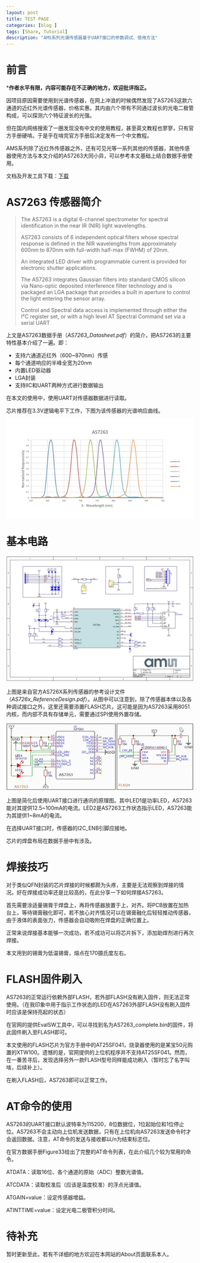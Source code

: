 ```yaml
---
layout: post
title: TEST PAGE
categories: [blog ]
tags: [Share, Tutorial]
description: "AMS系列光谱传感器基于UART接口的参数调试、使用方法"
---
```

# 前言
***作者水平有限，内容可能存在不正确的地方，欢迎批评指正。**

因项目原因需要使用到光谱传感器，在网上冲浪的时候偶然发现了AS7263这款六通道的近红外光谱传感器，价格实惠。其内由六个带有不同通过波长的光电二极管构成，可以探测六个特征波长的光强。

但在国内网络搜索了一圈发现没有中文的使用教程，甚至英文教程也寥寥，只有官方手册硬啃。于是乎在啃完官方手册后决定发布一个中文教程。

AMS系列除了近红外传感器之外，还有可见光等一系列其他的传感器，其他传感器使用方法与本文介绍的AS7263大同小异，可以参考本文基础上结合数据手册使用。

文档及开发工具下载：[下载](/download/as7263_DevelopKit2021.zip) 





# AS7263 传感器简介

> The AS7263 is a digital 6-channel spectrometer for spectral  identification in the near IR (NIR) light wavelengths.
>
> AS7263  consists of 6 independent optical filters whose spectral response is defined in the NIR wavelengths from approximately  600nm to 870nm with full-width half-max (FWHM) of 20nm. 
>
> An  integrated LED driver with programmable current is provided  for electronic shutter applications. 
>
> The AS7263 integrates Gaussian filters into standard CMOS silicon via Nano-optic deposited interference filter technology  and is packaged an LGA package that provides a built in aperture to control the light entering the sensor array. 
>
> Control and Spectral data access is implemented through either  the I²C register set, or with a high level AT Spectral Command  set via a serial UART

上文是AS7263数据手册（*AS7263_Datasheet.pdf*）的简介，把AS7263的主要特性基本介绍了一遍。即：

- 支持六通道近红外（600~870nm）传感
- 每个通道响应的半峰全宽为20nm
- 内置LED驱动器
- LGA封装
- 支持IIC和UART两种方式进行数据输出

在本文的使用中，使用UART对传感器数据进行读取。

芯片推荐在3.3V逻辑电平下工作，下图为该传感器的光谱响应曲线。

![](/img/as7263/spectrum.jpg)

# 基本电路

![](/img/as7263/schematic.jpg)

上图是来自官方AS726X系列传感器的参考设计文件（*AS726x_ReferenceDesign.pdf*）。从图中可以注意到，除了传感器本体以及各种调试接口之外，这里还需要添置FLASH芯片。这可能是因为AS7263采用8051内核，而内部不具有存储单元，需要通过SPI使用外置存储。

![](/img/as7263/applying.jpg)

上图是简化后使用UART接口进行通讯的原理图。其中LED1是功率LED，AS7263能对其提供12.5~100mA的电流。LED2是AS7263工作状态指示LED，AS7263能为其提供1~8mA的电流。

在选择UART接口时，传感器的I2C_ENB引脚应接地。

芯片的焊盘布局在数据手册中有涉及。

# 焊接技巧

对于类似QFN封装的芯片焊接的时候都颇为头疼，主要是无法观察到焊接的情况。好在焊接成功率还是比较高的，在此分享一下如何焊接AS7263。

首先需要涂适量锡膏于焊盘上，再将传感器放置于上，对齐。将PCB放置在加热台上，等待锡膏融化即可，若不放心对齐情况可以在锡膏融化后轻轻推动传感器，由于液体的表面张力，传感器会自动吸附在焊盘的正确位置上。

正常来说焊接基本能够一次成功，若不成功可以将芯片拆下，添加助焊剂进行再次焊接。

本文用到的锡膏为低温锡膏，熔点在170摄氏度左右。

# FLASH固件刷入

 AS7263的正常运行依赖外部FLASH，若外部FLASH没有刷入固件，则无法正常使用。（在我印象中用于指示工作状态的LED在AS7263外部FLASH没有刷入固件时应该是保持亮起的状态）

在官网的提供EvalSW工具中，可以寻找到名为AS7263_complete.bin的固件，将此固件刷入至FLASH即可。

本文使用的FLASH芯片为官方手册中的AT25SF041，烧录器使用的是某宝50元购置的XTW100。遗憾的是，官网提供的上位机程序并不支持AT25SF041。然而，在一番苦寻后，发现选择另外一款FLASH型号同样能成功刷入（暂时忘了名字叫啥，后续补上）。

 在刷入FLASH后，AS7263即可以正常工作。

# AT命令的使用

AS7263的UART接口默认波特率为115200，8位数据位，1位起始位和1位停止位。AS7263不会主动向上位机发送数据，只有在上位机向AS7263发送命令时才会返回数据。注意，AT命令的发送与接收都以/n为结束标志位。

在官方数据手册Figure33给出了完整的AT命令列表，在此介绍几个较为常用的命令。

ATDATA：读取16位、各个通道的原始（ADC）整数光谱值。

ATCDATA：读取校准后（应该是温度校准）的浮点光谱值。

ATGAIN=value：设定传感器增益。

ATINTTIME=value：设定光电二极管积分时间。

# 待补充

暂时更新至此，若有不详细的地方欢迎在本网站的About页面联系本人。
